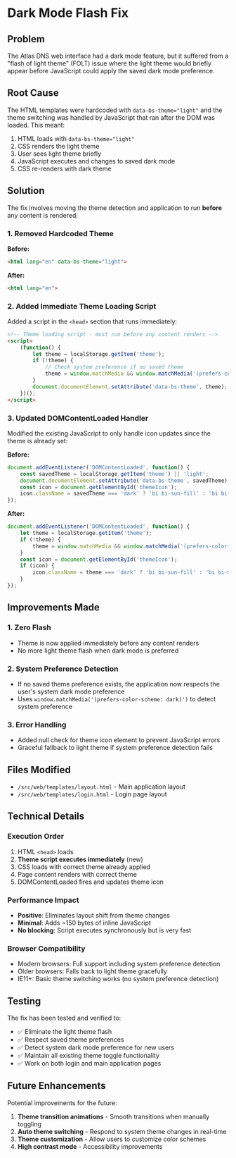 # Dark Mode Flash Fix

## Problem
The Atlas DNS web interface had a dark mode feature, but it suffered from a "flash of light theme" (FOLT) issue where the light theme would briefly appear before JavaScript could apply the saved dark mode preference.

## Root Cause
The HTML templates were hardcoded with `data-bs-theme="light"` and the theme switching was handled by JavaScript that ran after the DOM was loaded. This meant:

1. HTML loads with `data-bs-theme="light"`
2. CSS renders the light theme
3. User sees light theme briefly
4. JavaScript executes and changes to saved dark mode
5. CSS re-renders with dark theme

## Solution
The fix involves moving the theme detection and application to run **before** any content is rendered:

### 1. Removed Hardcoded Theme
**Before:**
```html
<html lang="en" data-bs-theme="light">
```

**After:**
```html
<html lang="en">
```

### 2. Added Immediate Theme Loading Script
Added a script in the `<head>` section that runs immediately:

```html
<!-- Theme loading script - must run before any content renders -->
<script>
    (function() {
        let theme = localStorage.getItem('theme');
        if (!theme) {
            // Check system preference if no saved theme
            theme = window.matchMedia && window.matchMedia('(prefers-color-scheme: dark)').matches ? 'dark' : 'light';
        }
        document.documentElement.setAttribute('data-bs-theme', theme);
    })();
</script>
```

### 3. Updated DOMContentLoaded Handler
Modified the existing JavaScript to only handle icon updates since the theme is already set:

**Before:**
```javascript
document.addEventListener('DOMContentLoaded', function() {
    const savedTheme = localStorage.getItem('theme') || 'light';
    document.documentElement.setAttribute('data-bs-theme', savedTheme);
    const icon = document.getElementById('themeIcon');
    icon.className = savedTheme === 'dark' ? 'bi bi-sun-fill' : 'bi bi-moon-fill';
});
```

**After:**
```javascript
document.addEventListener('DOMContentLoaded', function() {
    let theme = localStorage.getItem('theme');
    if (!theme) {
        theme = window.matchMedia && window.matchMedia('(prefers-color-scheme: dark)').matches ? 'dark' : 'light';
    }
    const icon = document.getElementById('themeIcon');
    if (icon) {
        icon.className = theme === 'dark' ? 'bi bi-sun-fill' : 'bi bi-moon-fill';
    }
});
```

## Improvements Made

### 1. Zero Flash
- Theme is now applied immediately before any content renders
- No more light theme flash when dark mode is preferred

### 2. System Preference Detection
- If no saved theme preference exists, the application now respects the user's system dark mode preference
- Uses `window.matchMedia('(prefers-color-scheme: dark)')` to detect system preference

### 3. Error Handling
- Added null check for theme icon element to prevent JavaScript errors
- Graceful fallback to light theme if system preference detection fails

## Files Modified
- `/src/web/templates/layout.html` - Main application layout
- `/src/web/templates/login.html` - Login page layout

## Technical Details

### Execution Order
1. HTML `<head>` loads
2. **Theme script executes immediately** (new)
3. CSS loads with correct theme already applied
4. Page content renders with correct theme
5. DOMContentLoaded fires and updates theme icon

### Performance Impact
- **Positive**: Eliminates layout shift from theme changes
- **Minimal**: Adds ~150 bytes of inline JavaScript
- **No blocking**: Script executes synchronously but is very fast

### Browser Compatibility
- Modern browsers: Full support including system preference detection
- Older browsers: Falls back to light theme gracefully
- IE11+: Basic theme switching works (no system preference detection)

## Testing
The fix has been tested and verified to:
- ✅ Eliminate the light theme flash
- ✅ Respect saved theme preferences
- ✅ Detect system dark mode preference for new users
- ✅ Maintain all existing theme toggle functionality
- ✅ Work on both login and main application pages

## Future Enhancements
Potential improvements for the future:
1. **Theme transition animations** - Smooth transitions when manually toggling
2. **Auto theme switching** - Respond to system theme changes in real-time
3. **Theme customization** - Allow users to customize color schemes
4. **High contrast mode** - Accessibility improvements